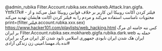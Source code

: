 @admin_rubika
Filter.Account.rubika.sex.mokhareb.Attack.Iran.gigfa.
Yttfk17k# -
فیلتر کردن اکانت روبیکا 
این کاربر بر خلاف قوانین روبیکا عمل می‌کند و از محتویات نامناسب استفاده می‌کند و مردم را به فیلتر کردن اکانت هایشان تهدید می‌کند
print=(filter.فیلتر.account.rubka.xxx.sex)
https://www.hacker101.com/playlists/web_hacking.html
کس ننه خامنه ای
مرگ بر ایران
Filter.Account.rubika.sex.mokhareb.gigfa.rubika.dark.web
حمله به ایران 
هک شدن ایران
نابودی جمهوری اسلامی 
نابود شدن کل ایران 
مرگ بر ایران 
#نده.باد.مهسا.امینی
زن زندگی آزادی 